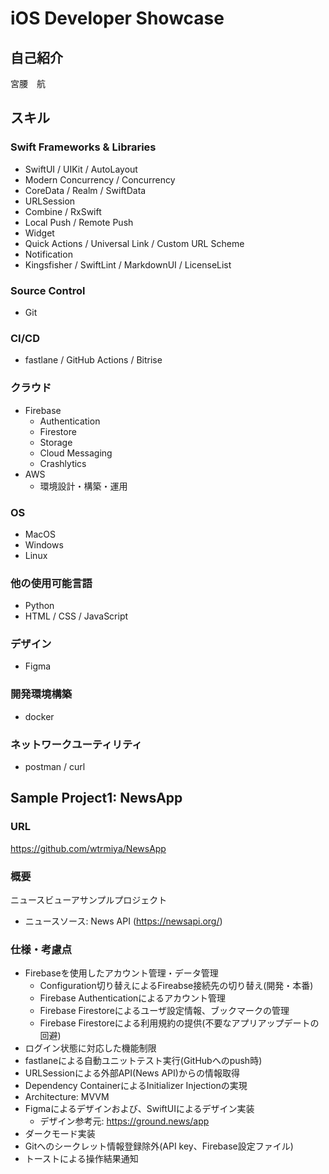 # iOS Developer Showcase

## 自己紹介

宮腰　航

## スキル
### Swift Frameworks & Libraries
- SwiftUI / UIKit / AutoLayout
- Modern Concurrency / Concurrency
- CoreData / Realm / SwiftData
- URLSession
- Combine / RxSwift
- Local Push / Remote Push
- Widget
- Quick Actions / Universal Link / Custom URL Scheme
- Notification
- Kingsfisher / SwiftLint / MarkdownUI / LicenseList

### Source Control
- Git

### CI/CD
- fastlane / GitHub Actions / Bitrise

### クラウド
- Firebase
  - Authentication
  - Firestore
  - Storage
  - Cloud Messaging
  - Crashlytics
- AWS
  - 環境設計・構築・運用

### OS
- MacOS
- Windows
- Linux

### 他の使用可能言語
- Python
- HTML / CSS / JavaScript

### デザイン
- Figma

### 開発環境構築
- docker

### ネットワークユーティリティ
- postman / curl

## Sample Project1: NewsApp

### URL
https://github.com/wtrmiya/NewsApp

### 概要
ニュースビューアサンプルプロジェクト
- ニュースソース: News API (https://newsapi.org/)

### 仕様・考慮点

- Firebaseを使用したアカウント管理・データ管理
  - Configuration切り替えによるFireabse接続先の切り替え(開発・本番)
  - Firebase Authenticationによるアカウント管理
  - Firebase Firestoreによるユーザ設定情報、ブックマークの管理
  - Firebase Firestoreによる利用規約の提供(不要なアプリアップデートの回避)
- ログイン状態に対応した機能制限
- fastlaneによる自動ユニットテスト実行(GitHubへのpush時)
- URLSessionによる外部API(News API)からの情報取得
- Dependency ContainerによるInitializer Injectionの実現
- Architecture: MVVM
- Figmaによるデザインおよび、SwiftUIによるデザイン実装
  - デザイン参考元: https://ground.news/app
- ダークモード実装
- Gitへのシークレット情報登録除外(API key、Firebase設定ファイル)
- トーストによる操作結果通知






